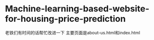 # Machine-learning-based-website-for-housing-price-prediction
老铁们有时间的话帮忙改进一下
主要页面是about-us.html和index.html

